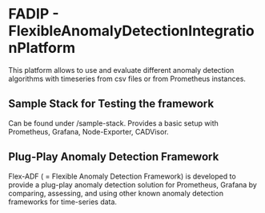 # FADIP - FlexibleAnomalyDetectionIntegrationPlatform

This platform allows to use and evaluate different anomaly detection algorithms with timeseries from csv files or from 
Prometheus instances.

## Sample Stack for Testing the framework 

Can be found under /sample-stack. Provides a basic setup with Prometheus, Grafana, Node-Exporter, CADVisor. 

## Plug-Play Anomaly Detection Framework

Flex-ADF ( = Flexible Anomaly Detection Framework) is developed to provide a plug-play anomaly detection solution for Prometheus, Grafana by comparing, assessing, and using other known anomaly detection frameworks for time-series data. 